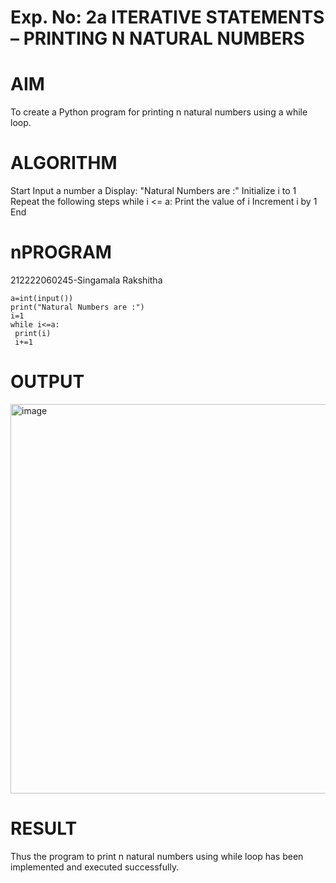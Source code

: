 # Exp. No: 2a ITERATIVE STATEMENTS – PRINTING N NATURAL NUMBERS
# AIM
To create a Python program for printing n natural numbers using a while loop.

# ALGORITHM
Start Input a number a Display: "Natural Numbers are :" Initialize i to 1 Repeat the following steps while i <= a: Print the value of i Increment i by 1 End

# nPROGRAM
212222060245-Singamala Rakshitha

```
a=int(input())
print("Natural Numbers are :") 
i=1
while i<=a: 
 print(i) 
 i+=1
```

# OUTPUT
<img width="1209" height="623" alt="image" src="https://github.com/user-attachments/assets/6d5d8175-7912-4cc6-b9bf-82125199d828" />

# RESULT
Thus the program to print n natural numbers using while loop has been implemented and executed successfully.
